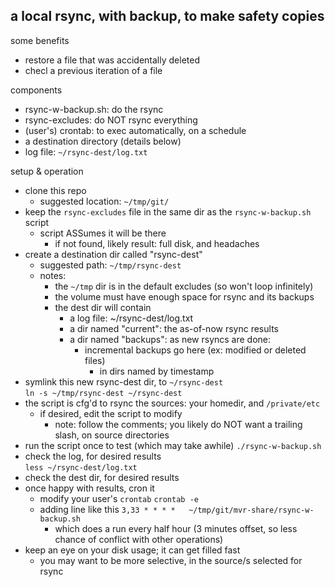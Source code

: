 ## a local rsync, with backup, to make safety copies
some benefits
- restore a file that was accidentally deleted
- checl a previous iteration of a file

components
- rsync-w-backup.sh: do the rsync
- rsync-excludes: do NOT rsync everything
- (user's) crontab: to exec automatically, on a schedule
- a destination directory (details below)
- log file: `~/rsync-dest/log.txt`

setup & operation
- clone this repo
  - suggested location: `~/tmp/git/`
- keep the `rsync-excludes` file in the same dir as the `rsync-w-backup.sh` script
  - script ASSumes it will be there
    - if not found, likely result: full disk, and headaches
- create a destination dir called "rsync-dest"
  - suggested path: `~/tmp/rsync-dest`
  - notes:
    - the `~/tmp` dir is in the default excludes (so won't loop infinitely)
    - the volume must have enough space for rsync and its backups
    - the dest dir will contain
      - a log file: ~/rsync-dest/log.txt
      - a dir named "current": the as-of-now rsync results
      - a dir named "backups": as new rsyncs are done:
        - incremental backups go here (ex: modified or deleted files)
          - in dirs named by timestamp
- symlink this new rsync-dest dir, to `~/rsync-dest`  
`ln -s ~/tmp/rsync-dest ~/rsync-dest`
- the script is cfg'd to rsync the sources: your homedir, and `/private/etc`
  - if desired, edit the script to modify
    - note: follow the comments; you likely do NOT want a trailing slash, on source directories
- run the script once to test (which may take awhile)
`./rsync-w-backup.sh`
- check the log, for desired results  
`less ~/rsync-dest/log.txt`
- check the dest dir, for desired results
- once happy with results, cron it
  - modify your user's `crontab`
  `crontab -e`
  - adding line like this `3,33 * * * *   ~/tmp/git/mvr-share/rsync-w-backup.sh`
    - which does a run every half hour
    (3 minutes offset, so less chance of conflict with other operations)
- keep an eye on your disk usage; it can get filled fast
  - you may want to be more selective, in the source/s selected for rsync
